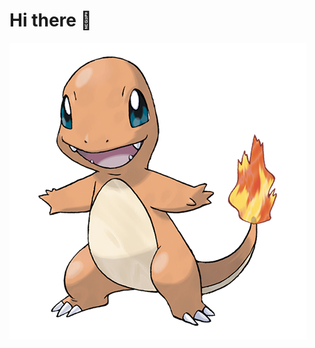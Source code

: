 # Hi there 👋

![logo](https://github.com/jPrietoMz/jPrietoMz/blob/main/Assets/Charmander.png)
<!--
**jPrietoMz/jPrietoMz** is a ✨ _special_ ✨ repository because its `README.md` (this file) appears on your GitHub profile.

Here are some ideas to get you started:

- 🔭 I’m currently working on ...
- 🌱 I’m currently learning ...
- 👯 I’m looking to collaborate on ...
- 🤔 I’m looking for help with ...
- 💬 Ask me about ...
- 📫 How to reach me: ...
- 😄 Pronouns: ...
- ⚡ Fun fact: ...
-->
